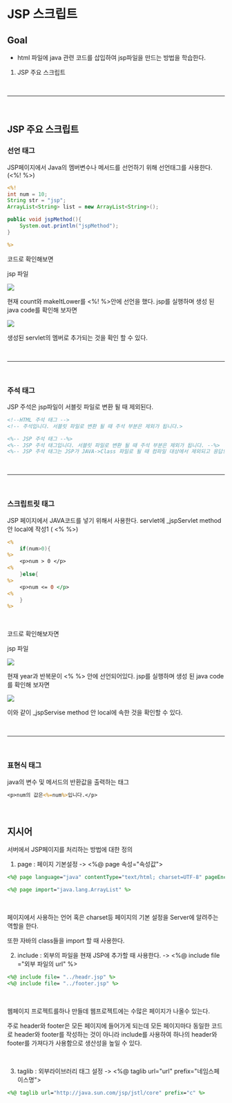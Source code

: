 JSP 스크립트
===

## Goal

* html 파일에 java 관련 코드를 삽입하여 jsp파일을 만드는 방법을 학습한다.


1. JSP 주요 스크립트

<br>

---

<br>

## JSP 주요 스크립트


### 선언 태그

JSP페이지에서 Java의 멤버변수나 메서드를 선언하기 위해 선언태그를 사용한다. (<%! %>)

```jsp
<%!
int num = 10;
String str = "jsp";
ArrayList<String> list = new ArrayList<String>();

public void jspMethod(){
	System.out.println("jspMethod");
}

%>
```

코드로 확인해보면 <br>

jsp 파일 <br>

<img src = https://user-images.githubusercontent.com/74294325/106543574-5485b980-6549-11eb-9d65-d038a03a09af.PNG>

<br>

현재 count와 makeItLower를 <%! %>안에 선언을 했다. jsp를 실행하며 생성 된 java code를 확인해 보자면 <br>

<img src = https://user-images.githubusercontent.com/74294325/106543661-80a13a80-6549-11eb-864f-2786b210e0ba.PNG> <br>

생성된 servlet의 멤버로 추가되는 것을 확인 할 수 있다.

<br>

---

<br>

### 주석 태그

JSP 주석은 jsp파일이 서블릿 파일로 변환 될 때 제외된다.

```jsp
<!--HTML 주석 태그 -->
<!-- 주석입니다. 서블릿 파일로 변환 될 때 주석 부분은 제외가 됩니다.>

<%-- JSP 주석 태그 --%>
<%-- JSP 주석 태그입니다. 서블릿 파일로 변환 될 때 주석 부분은 제외가 됩니다. --%>
<%-- JSP 주석 태그는 JSP가 JAVA->Class 파일로 될 때 컴파일 대상에서 제외되고 응답으로 오는 HTML에서도 표현되지 않는다 %-->
```

<br>

---

<br>

### 스크립트릿 태그

JSP 페이지에서 JAVA코드를 넣기 위해서 사용한다. servlet에 _jspServlet method안 local에 작성1 ( <%  %>)

```jsp
<%
	if(num>0){
%>
	<p>num > 0 </p>
<%		
	}else{
%>
	<p>num <= 0 </p>
<%
	}
%>
```

<br>

코드로 확인해보자면 <br>

jsp 파일 <br>

<img src = https://user-images.githubusercontent.com/74294325/106543756-b0e8d900-6549-11eb-96d6-4626b26e7e24.PNG>

<br>

현재 year과 반복문이 <% %> 안에 선언되어있다. jsp를 실행하며 생성 된 java code를 확인해 보자면<br>

<img src = https://user-images.githubusercontent.com/74294325/106543835-d70e7900-6549-11eb-9e70-ad5ae4be66cb.PNG> <br>

이와 같이 _jspServise method 안 local에 속한 것을 확인할 수 있다.

<br>

---

<br>

### 표현식 태그

java의 변수 및 메서드의 반환값을 출력하는 태그

```jsp
<p>num의 값은<%=num%>입니다.</p>
```

<br>

## 지시어

서버에서 JSP페이지를 처리하는 방법에 대한 정의

1. page : 페이지 기본설정 -> <%@ page 속성="속성값">

```jsp
<%@ page language="java" contentType="text/html; charset=UTF-8" pageEncoding="UTF-8"%>

<%@ page import="java.lang.ArrayList" %>
```
<br>

페이지에서 사용하는 언어 혹은 charset등 페이지의 기본 설정을 Server에 알려주는 역할을 한다. <br>

또한 자바의 class들을 import 할 때 사용한다.

2. include : 외부의 파일을 현재 JSP에 추가할 때 사용한다. -> <%@ include file ="외부 파일의 url" %>

```jsp
<%@ include file= "../headr.jsp" %>
<%@ include file= "../footer.jsp" %>
```
<br>

웹페이지 프로젝트를하나 만들데 웹프로젝트에는 수많은 페이지가 나올수 있는다. <br>

주로 header와 footer은 모든 페이지에 들어가게 되는데 모든 페이지마다 동일한 코드로 header와 footer를 작성하는 것이 아니라 include를 사용하여 하나의 header와 footer를 가져다가 사용함으로 생산성을 높일 수 있다.

<br>

3. taglib : 외부라이브러리 태그 설정 -> <%@ taglib url="url" prefix="네임스페이스명">

```jsp
<%@ taglib url="http://java.sun.com/jsp/jstl/core" prefix="c" %>
```